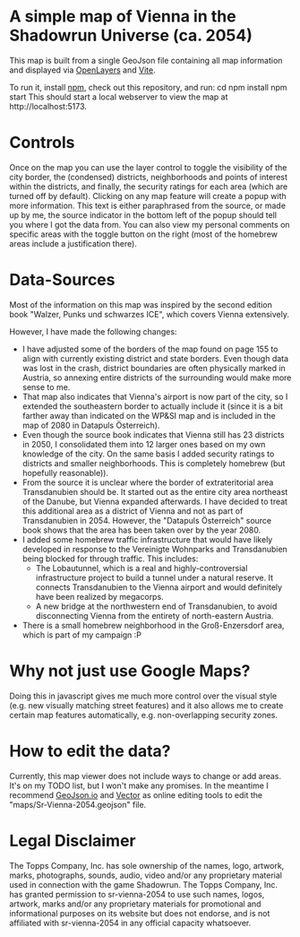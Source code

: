 # A simple map of Vienna in the Shadowrun Universe (ca. 2054)

This map is built from a single GeoJson file containing all map information and displayed via [OpenLayers](https://openlayers.org/) and [Vite](https://vitejs.dev/).

To run it, install [npm](https://docs.npmjs.com/downloading-and-installing-node-js-and-npm), check out this repository, and run:
cd <check-out directory>
npm install
npm start
This should start a local webserver to view the map at http://localhost:5173.

# Controls

Once on the map you can use the layer control to toggle the visibility of the city border, the (condensed) districts, neighborhoods and points of interest within the districts, and finally, the security ratings for each area (which are turned off by default). Clicking on any map feature will create a popup with more information. This text is either paraphrased from the source, or made up by me, the source indicator in the bottom left of the popup should tell you where I got the data from. You can also view my personal comments on specific areas with the toggle button on the right (most of the homebrew areas include a justification there).

# Data-Sources

Most of the information on this map was inspired by the second edition book "Walzer, Punks und schwarzes ICE", which covers Vienna extensively.

However, I have made the following changes:

* I have adjusted some of the borders of the map found on page 155 to align with currently existing district and state borders. Even though data was lost in the crash, district boundaries are often physically marked in Austria, so annexing entire districts of the surrounding would make more sense to me.
* That map also indicates that Vienna's airport is now part of the city, so I extended the southeastern border to actually include it (since it is a bit farther away than indicated on the WP&SI map and is included in the map of 2080 in Datapuls Österreich).
* Even though the source book indicates that Vienna still has 23 districts in 2050, I consolidated them into 12 larger ones based on my own knowledge of the city. On the same basis I added security ratings to districts and smaller neighborhoods. This is completely homebrew (but hopefully reasonable)).
* From the source it is unclear where the border of extrateritorial area Transdanubien should be. It started out as the entire city area northeast of the Danube, but Vienna expanded afterwards. I have decided to treat this additional area as a district of Vienna and not as part of Transdanubien in 2054. However, the "Datapuls Österreich" source book shows that the area has been taken over by the year 2080.
* I added some homebrew traffic infrastructure that would have likely developed in response to the Vereinigte Wohnparks and Transdanubien being blocked for through traffic. This includes: 
  * The Lobautunnel, which is a real and highly-controversial infrastructure project to build a tunnel under a natural reserve. It connects Transdanubien to the Vienna airport and would definitely have been realized by megacorps.
  * A new bridge at the northwestern end of Transdanubien, to avoid disconnecting Vienna from the entirety of north-eastern Austria.
* There is a small homebrew neighborhood in the Groß-Enzersdorf area, which is part of my campaign :P

# Why not just use Google Maps?

Doing this in javascript gives me much more control over the visual style (e.g. new visually matching street features) and it also allows me to create certain map features automatically, e.g. non-overlapping security zones.

# How to edit the data?

Currently, this map viewer does not include ways to change or add areas. It's on my TODO list, but I won't make any promises.
In the meantime I recommend [GeoJson.io](https://geojson.io) and [Vector](https://vector.rocks/) as online editing tools to edit the "maps/Sr-Vienna-2054.geojson" file.

# Legal Disclaimer
The Topps Company, Inc. has sole ownership of the names, logo, artwork, marks, photographs, sounds, audio, video and/or any proprietary material used in connection with the game Shadowrun. The Topps Company, Inc. has granted permission to sr-vienna-2054 to use such names, logos, artwork, marks and/or any proprietary materials for promotional and informational purposes on its website but does not endorse, and is not affiliated with sr-vienna-2054 in any official capacity whatsoever.